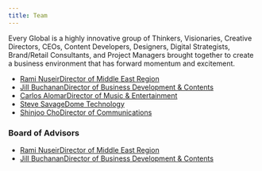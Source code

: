 ```yaml
---
title: Team
---
```


<p class="white">Every Global is a highly innovative group of Thinkers, Visionaries, Creative Directors, CEOs,
Content Developers, Designers, Digital Strategists, Brand/Retail Consultants, and Project Managers brought together to create a business environment that has forward momentum and excitement.</p>

<ul class="team-list nb">
    <li><a href="#rami-nuseir" class="hover-stat openModal"><span class="team-list__title white bold">Rami Nuseir</span><span class="desc" data-content="Director of Middle East Region">Director of Middle East Region</span></a></li>
	<li><a href="#jill-buchanan" class="hover-stat openModal"><span class="team-list__title white bold">Jill Buchanan</span><span class="desc" data-content="Director of Business Development &amp; Contents">Director of Business Development &amp; Contents</span></a></li>
    <li><a href="#carlos-alomar" class="hover-stat openModal"><span class="team-list__title white bold">Carlos Alomar</span><span class="desc" data-content="Director of Music &amp; Entertainment">Director of Music &amp; Entertainment</span></a></li>
    <li><a href="#steve-savage" class="hover-stat openModal"><span class="team-list__title white bold">Steve Savage</span><span class="desc" data-content="Dome Technology">Dome Technology</span></a></li>
    <li><a href="#shinjoo-cho" class="hover-stat openModal"><span class="team-list__title white bold">Shinjoo Cho</span><span class="desc" data-content="Director of Communications">Director of Communications</span></a></li>
</ul>
<h3 class="intersect">Board of Advisors</h3>
<ul class="team-list nb">
    <li><a href="#rami-nuseir" class="hover-stat openModal"><span class="team-list__title white bold">Rami Nuseir</span><span class="desc" data-content="Director of Middle East Region">Director of Middle East Region</span></a></li>
	<li><a href="#jill-buchanan" class="hover-stat openModal"><span class="team-list__title white bold">Jill Buchanan</span><span class="desc" data-content="Director of Business Development &amp; Contents">Director of Business Development &amp; Contents</span></a></li>
</ul>